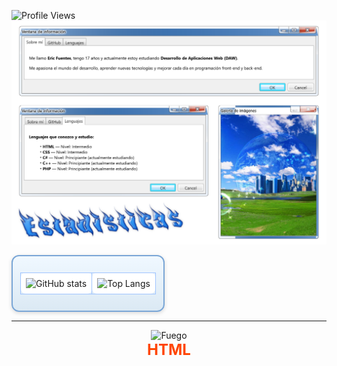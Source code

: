 ![Profile Views](https://komarev.com/ghpvc/?username=EricFuentes7&label=Visitas%20al%20perfil&color=blue&style=plastic)
![imagen1](./lol.png)

<div align="center" style="
  background: linear-gradient(to bottom, #f0f8ff, #dbe9f4);
  border: 2px solid #7aa6d6;
  border-radius: 12px;
  box-shadow: 0 2px 6px rgba(0,0,0,0.15);
  padding: 12px;
  display: inline-block;
">

  <table style="border-collapse: collapse;">
    <tr>
      <td style="padding: 8px; border: 1px solid #a0c4ff; border-radius: 8px; background: #ffffff;">
        <img src="https://github-readme-stats.vercel.app/api?username=EricFuentes7&show_icons=true&title_color=003366&icon_color=0059b3&text_color=000000&bg_color=ffffff&hide_border=true" 
             alt="GitHub stats" width="400" />
      </td>
      <td style="padding: 8px; border: 1px solid #a0c4ff; border-radius: 8px; background: #ffffff;">
        <img src="https://github-readme-stats.vercel.app/api/top-langs/?username=EricFuentes7&layout=compact&title_color=003366&text_color=000000&bg_color=ffffff&hide_border=true" 
             alt="Top Langs" width="300" />
      </td>
    </tr>
  </table>

</div>

---

<p align="center">
    <img src="https://www.gifsanimados.org/data/media/90/fuego-imagen-animada-0419.gif" alt="Fuego" width="400" height="100"><br>
    <span style="font-size: 24px; color: #FF4500; font-weight: bold;">HTML</span>
</p>
